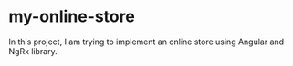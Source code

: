 # my-online-store
In this project, I am trying to implement an online store using Angular and NgRx library.
